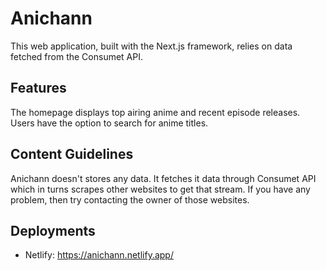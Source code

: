 # Anichann
This web application, built with the Next.js framework, relies on data fetched from the Consumet API.

## Features
The homepage displays top airing anime and recent episode releases.
Users have the option to search for anime titles.

## Content Guidelines
Anichann doesn't stores any data. It fetches it data through Consumet API which in turns scrapes other websites to get that stream. If you have any problem, then try contacting the owner of those websites.

## Deployments
- Netlify: https://anichann.netlify.app/
